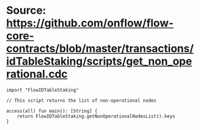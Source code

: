 # Source: https://github.com/onflow/flow-core-contracts/blob/master/transactions/idTableStaking/scripts/get_non_operational.cdc

```
import "FlowIDTableStaking"

// This script returns the list of non-operational nodes

access(all) fun main(): [String] {
    return FlowIDTableStaking.getNonOperationalNodesList().keys
}
```